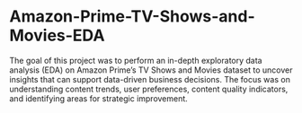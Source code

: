 # Amazon-Prime-TV-Shows-and-Movies-EDA
The goal of this project was to perform an in-depth exploratory data analysis (EDA) on Amazon Prime’s TV Shows and Movies dataset to uncover insights that can support data-driven business decisions. The focus was on understanding content trends, user preferences, content quality indicators, and identifying areas for strategic improvement.
